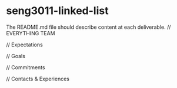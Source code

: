 # seng3011-linked-list

The README.md file should describe content at each deliverable.
// EVERYTHING TEAM

// Expectations

// Goals

// Commitments

// Contacts & Experiences
